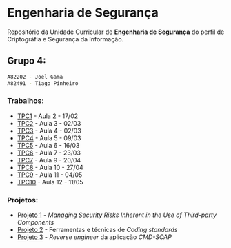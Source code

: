 # Engenharia de Segurança

Repositório da Unidade Curricular de **Engenharia de Segurança** do perfil de Criptográfia e Segurança da Informação.

## Grupo 4:

```bash
A82202 - Joel Gama
A82491 - Tiago Pinheiro
```

### Trabalhos:

* [TPC1](https://github.com/uminho-miei-engseg-19-20/Grupo4/tree/master/TPC1) - Aula 2 - 17/02
* [TPC2](https://github.com/uminho-miei-engseg-19-20/Grupo4/tree/master/TPC2) - Aula 3 - 02/03
* [TPC3](https://github.com/uminho-miei-engseg-19-20/Grupo4/tree/master/TPC3) - Aula 4 - 02/03
* [TPC4](https://github.com/uminho-miei-engseg-19-20/Grupo4/tree/master/TPC4) - Aula 5 - 09/03
* [TPC5](https://github.com/uminho-miei-engseg-19-20/Grupo4/tree/master/TPC5) - Aula 6 - 16/03
* [TPC6](https://github.com/uminho-miei-engseg-19-20/Grupo4/tree/master/TPC6) - Aula 7 - 23/03
* [TPC7](https://github.com/uminho-miei-engseg-19-20/Grupo4/tree/master/TPC7) - Aula 9 - 20/04
* [TPC8](https://github.com/uminho-miei-engseg-19-20/Grupo4/tree/master/TPC8) - Aula 10 - 27/04
* [TPC9](https://github.com/uminho-miei-engseg-19-20/Grupo4/tree/master/TPC9) - Aula 11 - 04/05
* [TPC10](https://github.com/uminho-miei-engseg-19-20/Grupo4/tree/master/TPC10) - Aula 12 - 11/05

### Projetos:

* [Projeto 1](https://github.com/uminho-miei-engseg-19-20/Grupo4/tree/master/projeto1) - *Managing Security Risks Inherent in the Use of Third-party Components*
* [Projeto 2](https://github.com/uminho-miei-engseg-19-20/Grupo4/tree/master/projeto2) - Ferramentas e técnicas de *Coding standards*
* [Projeto 3](https://github.com/uminho-miei-engseg-19-20/Grupo4/tree/master/projeto3) - *Reverse engineer* da aplicação *CMD-SOAP*
